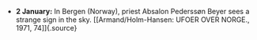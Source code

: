 ﻿-   **2 January:** In Bergen (Norway), priest Absalon Pederssøn Beyer sees a strange sign in the sky. [\[Armand/Holm-Hansen: UFOER OVER NORGE., 1971, 74\]]{.source}
